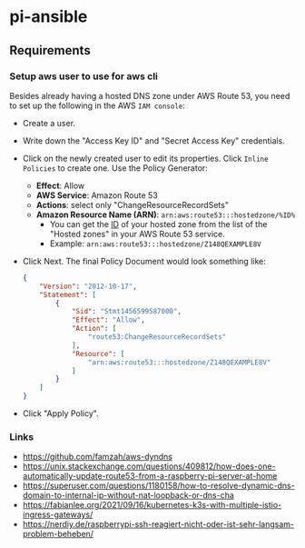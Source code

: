 # pi-ansible

## Requirements

### Setup aws user to use for aws cli

Besides already having a hosted DNS zone under AWS Route 53, you need to set up the following in the AWS `IAM console`:

- Create a user.
- Write down the "Access Key ID" and "Secret Access Key" credentials.
- Click on the newly created user to edit its properties. Click `Inline Policies` to create one. Use the Policy Generator:
  - **Effect**: Allow
  - **AWS Service**: Amazon Route 53
  - **Actions**: select only "ChangeResourceRecordSets"
  - **Amazon Resource Name (ARN)**: ```arn:aws:route53:::hostedzone/%ID%```
    - You can get the [ID](http://docs.aws.amazon.com/Route53/latest/DeveloperGuide/UsingWithIAM.html) of your hosted zone from the list of the "Hosted zones" in your AWS Route 53 service.
    - Example: ```arn:aws:route53:::hostedzone/Z148QEXAMPLE8V```
- Click Next. The final Policy Document would look something like:

    ```json
    {
        "Version": "2012-10-17",
        "Statement": [
            {
                "Sid": "Stmt1456599587000",
                "Effect": "Allow",
                "Action": [
                    "route53:ChangeResourceRecordSets"
                ],
                "Resource": [
                    "arn:aws:route53:::hostedzone/Z148QEXAMPLE8V"
                ]
            }
        ]
    }
    ```

- Click "Apply Policy".

### Links

- <https://github.com/famzah/aws-dyndns>
- <https://unix.stackexchange.com/questions/409812/how-does-one-automatically-update-route53-from-a-raspberry-pi-server-at-home>
- <https://superuser.com/questions/1180158/how-to-resolve-dynamic-dns-domain-to-internal-ip-without-nat-loopback-or-dns-cha>
- <https://fabianlee.org/2021/09/16/kubernetes-k3s-with-multiple-istio-ingress-gateways/>
- <https://nerdiy.de/raspberrypi-ssh-reagiert-nicht-oder-ist-sehr-langsam-problem-beheben/>